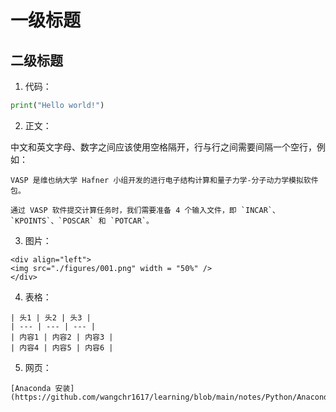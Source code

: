 # 一级标题

## 二级标题

1. 代码：

```python
print("Hello world!")
```

2. 正文：

中文和英文字母、数字之间应该使用空格隔开，行与行之间需要间隔一个空行，例如：

```
VASP 是维也纳大学 Hafner 小组开发的进行电子结构计算和量子力学-分子动力学模拟软件包。

通过 VASP 软件提交计算任务时，我们需要准备 4 个输入文件，即 `INCAR`、`KPOINTS`、`POSCAR` 和 `POTCAR`。
```

3. 图片：

```
<div align="left">
<img src="./figures/001.png" width = "50%" />
</div>
```

4. 表格：

```
| 头1 | 头2 | 头3 |
| --- | --- | --- |
| 内容1 | 内容2 | 内容3 |
| 内容4 | 内容5 | 内容6 |
```

5. 网页：

```
[Anaconda 安装](https://github.com/wangchr1617/learning/blob/main/notes/Python/Anaconda%E5%AE%89%E8%A3%85.md)
```
